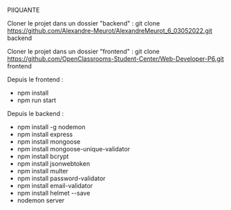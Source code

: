 PIIQUANTE

Cloner le projet dans un dossier "backend" :
git clone https://github.com/Alexandre-Meurot/AlexandreMeurot_6_03052022.git backend

Cloner le projet dans un dossier "frontend" :
git clone https://github.com/OpenClassrooms-Student-Center/Web-Developer-P6.git frontend

Depuis le frontend :

- npm install
- npm run start

Depuis le backend :

- npm install -g nodemon
- npm install express
- npm install mongoose
- npm install mongoose-unique-validator
- npm install bcrypt
- npm install jsonwebtoken
- npm install multer
- npm install password-validator
- npm install email-validator
- npm install helmet --save
- nodemon server

